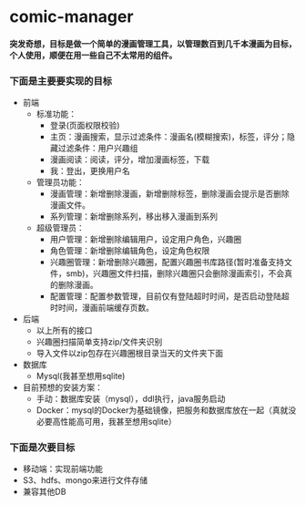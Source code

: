# comic-manager

#### 突发奇想，目标是做一个简单的漫画管理工具，以管理数百到几千本漫画为目标，个人使用，顺便在用一些自己不太常用的组件。

### 下面是主要要实现的目标

* 前端
  * 标准功能：
    * 登录(页面权限校验)
    * 主页：漫画搜索，显示过滤条件：漫画名(模糊搜索)，标签，评分；隐藏过滤条件：用户兴趣组
    * 漫画阅读：阅读，评分，增加漫画标签，下载
    * 我：登出，更换用户名
  * 管理员功能：
    * 漫画管理：新增删除漫画，新增删除标签，删除漫画会提示是否删除漫画文件。
    * 系列管理：新增删除系列，移出移入漫画到系列
  * 超级管理员：
    * 用户管理：新增删除编辑用户，设定用户角色，兴趣圈
    * 角色管理：新增删除编辑角色，设定角色权限
    * 兴趣圈管理：新增删除兴趣圈，配置兴趣圈书库路径(暂时准备支持文件，smb)，兴趣圈文件扫描，删除兴趣圈只会删除漫画索引，不会真的删除漫画。
    * 配置管理：配置参数管理，目前仅有登陆超时时间，是否启动登陆超时时间，漫画前端缓存页数。
* 后端
  * 以上所有的接口
  * 兴趣圈扫描简单支持zip/文件夹识别
  * 导入文件以zip包存在兴趣圈根目录当天的文件夹下面
* 数据库
  * Mysql(我甚至想用sqlite)
* 目前预想的安装方案：
  * 手动：数据库安装（mysql），ddl执行，java服务启动
  * Docker：mysql的Docker为基础镜像，把服务和数据库放在一起（真就没必要高性能高可用，我甚至想用sqlite）

### 下面是次要目标

* 移动端：实现前端功能
* S3、hdfs、mongo来进行文件存储
* 兼容其他DB

